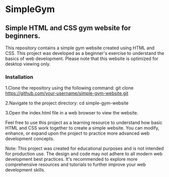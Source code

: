 # SimpleGym
## Simple HTML and CSS gym website for beginners.
This repository contains a simple gym website created using HTML and CSS. 
This project was developed as a beginner's exercise to understand the basics of web development. 
Please note that this website is optimized for desktop viewing only.

### Installation
1.Clone the repository using the following command:
git clone https://github.com/your-username/simple-gym-website.git

2.Navigate to the project directory:
cd simple-gym-website

3.Open the index.html file in a web browser to view the website.


Feel free to use this project as a learning resource to understand how basic HTML and CSS work together to create a simple website. 
You can modify, enhance, or expand upon the project to practice more advanced web development concepts.

Note: 
This project was created for educational purposes and is not intended for production use. 
The design and code may not adhere to all modern web development best practices. 
It's recommended to explore more comprehensive resources and tutorials to further improve your web development skills.

